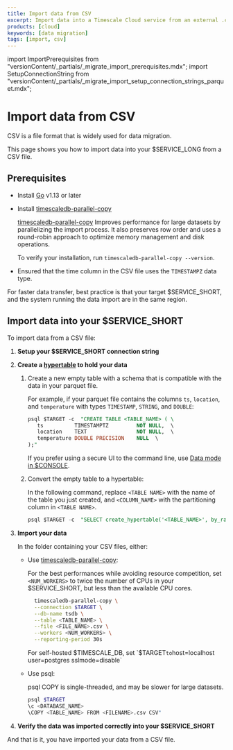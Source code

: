 ```yaml
---
title: Import data from CSV
excerpt: Import data into a Timescale Cloud service from an external .csv file
products: [cloud]
keywords: [data migration]
tags: [import, csv]
---
```


import ImportPrerequisites from "versionContent/_partials/_migrate_import_prerequisites.mdx";
import SetupConnectionString from "versionContent/_partials/_migrate_import_setup_connection_strings_parquet.mdx";

# Import data from CSV

CSV is a file format that is widely used for data migration. 

This page shows you how to import data into your $SERVICE_LONG from a CSV file. 

## Prerequisites

<ImportPrerequisites />

- Install [Go](https://go.dev/doc/install) v1.13 or later

- Install [timescaledb-parallel-copy][install-parallel-copy]
  
  [timescaledb-parallel-copy][parallel importer] Improves performance for large datasets by parallelizing the import
  process. It also preserves row order and uses a round-robin approach to optimize memory management and disk operations.

  To verify your installation, run `timescaledb-parallel-copy --version`.

- Ensured that the time column in the CSV file uses the `TIMESTAMPZ` data type.

For faster data transfer, best practice is that your target $SERVICE_SHORT, and the system 
running the data import are in the same region.

## Import data into your $SERVICE_SHORT

To import data from a CSV file:

<Procedure>

1. **Setup your $SERVICE_SHORT connection string**

    <SetupConnectionString />

1. **Create a [hypertable][hypertable-docs] to hold your data**

   1.  Create a new empty table with a schema that is compatible with the data in your parquet file.

       For example, if your parquet file contains the columns `ts`, `location`, and `temperature` with types
       `TIMESTAMP`, `STRING`, and `DOUBLE`:

       ```sql
       psql $TARGET -c  "CREATE TABLE <TABLE_NAME> ( \
          ts          TIMESTAMPTZ         NOT NULL,  \
          location    TEXT                NOT NULL,  \
          temperature DOUBLE PRECISION    NULL  \
       );"
       ```
       If you prefer using a secure UI to the command line, use [Data mode in $CONSOLE][data-mode].

   1.  Convert the empty table to a hypertable:

       In the following command, replace `<TABLE NAME>` with the name of the table you just created, and `<COLUMN_NAME>`
       with the partitioning column in `<TABLE NAME>`.
       ```sql
       psql $TARGET -c  "SELECT create_hypertable('<TABLE_NAME>', by_range('<COLUMN_NAME>'))"
       ```

1. **Import your data**

   In the folder containing your CSV files, either:

   - Use [timescaledb-parallel-copy][install-parallel-copy]:

     For the best performances while avoiding resource competition, set `<NUM_WORKERS>` to twice the
     number of CPUs in your $SERVICE_SHORT, but less than the available CPU cores.

     ```bash
       timescaledb-parallel-copy \
       --connection $TARGET \
       --db-name tsdb \
       --table <TABLE_NAME> \
       --file <FILE_NAME>.csv \
       --workers <NUM_WORKERS> \
       --reporting-period 30s
     ```
    
     For self-hosted $TIMESCALE_DB, set `$TARGET` to `host=localhost user=postgres sslmode=disable`

   - Use psql:

      psql COPY is single-threaded, and may be slower for large datasets.

      ```bash 
      psql $TARGET
      \c <DATABASE_NAME> 
      \COPY <TABLE_NAME> FROM <FILENAME>.csv CSV"
      ```

1. **Verify the data was imported correctly into your $SERVICE_SHORT**

</Procedure>

And that is it, you have imported your data from a CSV file.

[parallel importer]: https://github.com/timescale/timescaledb-parallel-copy
[install-parallel-copy]: https://github.com/timescale/timescaledb-parallel-copy?tab=readme-ov-file#go
[hypertable-docs]: /use-timescale/:currentVersion:/hypertables/
[data-mode]: /getting-started/:currentVersion:/run-queries-from-console/#data-mode
